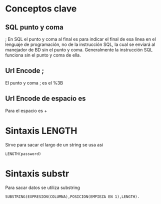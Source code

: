 # Conceptos clave 

## SQL punto y coma

; En SQL el punto y coma al final es para indicar el final de esa línea en el lenguaje de programación, no de la instrucción SQL, la cual se enviará al manejador de BD sin el punto y coma. Generalmente la instrucción SQL funciona sin el punto y coma de ella.

## Url Encode ;

El punto y coma ; es el %3B

## Url Encode de espacio es 

Para el espacio es + 


# Sintaxis LENGTH

Sirve para sacar el largo de un string se usa asi

```
LENGTH(password)

```

# Sintaxis substr

Para sacar datos se utiliza substring

```
SUBSTRING(EXPRESION(COLUMNA),POSICION(EMPIEZA EN 1),LENGTH).
```









